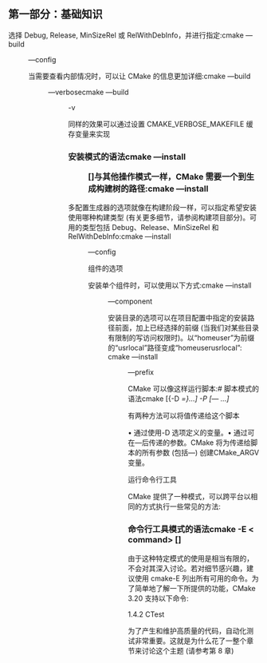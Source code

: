 ## 第一部分：基础知识

选择 Debug, Release, MinSizeRel 或 RelWithDebInfo，并进行指定:cmake —build <dir> —config <cfg>

当需要查看内部情况时，可以让 CMake 的信息更加详细:cmake —build <dir> —verbosecmake —build <dir> -v

同样的效果可以通过设置 CMAKE_VERBOSE_MAKEFILE 缓存变量来实现

### 安装模式的语法cmake —install <dir> [<options>]与其他操作模式一样，CMake 需要一个到生成构建树的路径:cmake —install <dir>

多配置生成器的选项就像在构建阶段一样，可以指定希望安装使用哪种构建类型 (有关更多细节，请参阅构建项目部分)。可用的类型包括 Debug、Release、MinSizeRel 和 RelWithDebInfo:cmake —install <dir> —config <cfg>

组件的选项

安装单个组件时，可以使用以下方式:cmake —install <dir> —component <comp>

安装目录的选项可以在项目配置中指定的安装路径前面，加上已经选择的前缀 (当我们对某些目录有限制的写访问权限时)。以“homeuser”为前缀的“usrlocal”路径变成“homeuserusrlocal”: cmake —install <dir> —prefix <prefix>

CMake 可以像这样运行脚本:# 脚本模式的语法cmake [{-D <var>=<value>}…] -P <cmake-script-file> [— <unparsed-options>…]

有两种方法可以将值传递给这个脚本

• 通过使用-D 选项定义的变量。• 通过可在—后传递的参数。CMake 将为传递给脚本的所有参数 (包括—) 创建CMake_ARGV<n>变量。

运行命令行工具

CMake 提供了一种模式，可以跨平台以相同的方式执行一些常见的方法:

### 命令行工具模式的语法cmake -E < command> [<options>]

由于这种特定模式的使用是相当有限的，不会对其深入讨论。若对细节感兴趣，建议使用 cmake-E 列出所有可用的命令。为了简单地了解一下所提供的功能，CMake 3.20 支持以下命令:

1.4.2 CTest

为了产生和维护高质量的代码，自动化测试非常重要。这就是为什么花了一整个章节来讨论这个主题 (请参考第 8 章)

